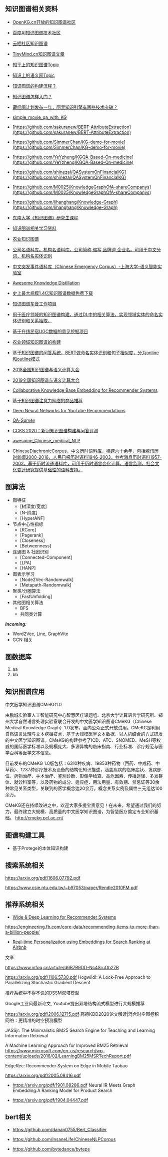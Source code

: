 

## 知识图谱相关资料



- [OpenKG.cn开放的知识图谱社区](http://blog.openkg.cn/)
- [百度AI知识图谱技术社区](https://ai.baidu.com/forum/topic/list/174/0)
- [云栖社区知识图谱](https://yq.aliyun.com/tags/type_blog-tagid_17200/?spm=a2c4e.11153940.blogcont208444.7.da357c34K3yOPj)
- [TinyMind.cn知识图谱文章](https://www.tinymind.cn/search?filter=%E7%9F%A5%E8%AF%86%E5%9B%BE%E8%B0%B1)


- [知乎上的知识图谱Topic](https://www.zhihu.com/topic/19838204/hot)
- [知识上的语义网Topic](https://www.zhihu.com/topic/19551341/hot)
- [知识图谱的构建流程？](https://www.zhihu.com/question/299907037)
- [知识图谱怎样入门？](https://www.zhihu.com/question/52368821/answer/138745422)
- [藏经阁计划发布一年，阿里知识引擎有哪些技术突破？](https://yq.aliyun.com/articles/696145?utm_content=g_1000049786)


- [simple_movie_qa_with_KG](https://github.com/IrvingBei/simple_movie_qa_with_KG)

- [https://github.com/sakuranew/BERT-AttributeExtraction](https://github.com/sakuranew/BERT-AttributeExtraction)

- [https://github.com/SimmerChan/KG-demo-for-movie](https://github.com/SimmerChan/KG-demo-for-movie)

- [https://github.com/YeYzheng/KGQA-Based-On-medicine](https://github.com/YeYzheng/KGQA-Based-On-medicine)

- [https://github.com/shinezai/QASystemOnFinancialKG](https://github.com/shinezai/QASystemOnFinancialKG)

- [https://github.com/M0025/KnowledgeGraphOfA-shareCompanys](https://github.com/M0025/KnowledgeGraphOfA-shareCompanys)

- [https://github.com/lihanghang/Knowledge-Graph](https://github.com/lihanghang/Knowledge-Graph)

- [东南大学《知识图谱》研究生课程](https://github.com/npubird/KnowledgeGraphCourse)

- [知识图谱相关学习资料](https://github.com/husthuke/awesome-knowledge-graph)

- [农业知识图谱](https://github.com/qq547276542/Agriculture_KnowledgeGraph)

- [公司名语料库。机构名语料库。公司简称,缩写,品牌词,企业名。可用于中文分词、机构名实体识别](https://github.com/wainshine/Company-Names-Corpus)

- [中文突发事件语料库（Chinese Emergency Corpus）-上海大学-语义智能实验室](https://github.com/shijiebei2009/CEC-Corpus)

- [Awesome Knowledge Distillation](https://github.com/dkozlov/awesome-knowledge-distillation)


- [史上最大规模1.4亿知识图谱数据免费下载](https://github.com/ownthink/KnowledgeGraph)

- [知识图谱车音工作项目](https://github.com/qiu997018209/KnowledgeGraph)

- [用于医疗领域的知识图谱构建，通过DL中的相关算法，实现领域实体的命名实体识别和关系抽取。](https://github.com/anxiang1836/insurance_ner_nre)

- [基于在线民宿UGC数据的意见挖掘项目](https://github.com/CarryChang/Customer_Satisfaction_Analysis)


- [农业领域知识图谱的构建](https://github.com/zhangyqCS/KnowledgeGraph_Agriculture)
- [基于知识图谱的问答系统，BERT做命名实体识别和句子相似度，分为online和outline模式](https://github.com/WenRichard/KBQA-BERT)

- [2018全国知识图谱与语义计算大会](http://www.ccks2018.cn/)
- [2019全国知识图谱与语义计算大会](http://www.ccks2019.cn/)
- [Collaborative Knowledge Base Embedding for
Recommender Systems](https://www.kdd.org/kdd2016/papers/files/adf0066-zhangA.pdf)
- [基于知识图谱注意力网络的商品推荐](https://arxiv.org/pdf/1905.07854.pdf)
- [Deep Neural Networks for YouTube Recommendations](http://static.googleusercontent.com/media/research.google.com/en//pubs/archive/45530.pdf)
- [QA-Survey](https://github.com/BDBC-KG-NLP/QA-Survey)
- [CCKS 2020：新冠知识图谱构建与问答评测](https://github.com/WangShengguang/ccks-2020)
- [awesome_Chinese_medical_NLP](https://github.com/GanjinZero/awesome_Chinese_medical_NLP)
- [ChineseDiachronicCorpus，中文历时语料库，横跨六十余年，包括腾讯历时新闻2000-2016，人民日报历时语料1946-2003，参考消息历时语料1957-2002。基于历时流通语料库，可用于历时语言变化计算、语言监测、社会文化变迁研究提供基础性的语料支持。](https://github.com/liuhuanyong/ChineseDiachronicCorpus)





## 图算法

* 图特征
	* [树深度/宽度]
	* [N-阶度]
	* [HyperANF]
* 节点中心性指标
	* [KCore]
	* [Pagerank]
	* [Closeness]
	* [Betweenness]
* 连通图 & 社团识别
	* [Connected-Component]
	* [LPA]
	* [HANP]
* 图表示学习
	* [Node2Vec-Randomwalk]
	* [Metapath-Randomwalk]
* 聚类/分圈算法
	* [FastUnfolding]
* 其他图相关算法
	* BFS
	* 共同类计算

***Incoming:***

* Word2Vec, Line, GraphVite
* GCN 相关




## 图数据库
1. aa
2. bb




##  知识图谱应用


中文医学知识图谱CMeKG1.0

由鹏城实验室人工智能研究中心智慧医疗课题组、北京大学计算语言学研究所、郑州大学自然语言处理实验室联合开发的中文医学知识图谱CMeKG（Chinese Medical Knowledge Graph）1.0发布，面向公众正式开放试用。CMeKG是利用自然语言处理与文本挖掘技术，基于大规模医学文本数据，以人机结合的方式研发的中文医学知识图谱。CMeKG的构建参考了ICD、ATC、SNOMED、MeSH等权威的国际医学标准以及规模庞大、多源异构的临床指南、行业标准、诊疗规范与医学百科等医学文本信息。

目前发布的CMeKG 1.0版包括：6310种疾病、19853种药物（西药、中成药、中草药）、1237种诊疗技术及设备的结构化知识描述，涵盖疾病的临床症状、发病部位、药物治疗、手术治疗、鉴别诊断、影像学检查、高危因素、传播途径、多发群体、就诊科室等，以及药物的成分、适应症、用法用量、有效期、禁忌证等30余种常见关系类型，关联到的医学概念达20余万，概念关系实例及属性三元组达100余万。

CMeKG还在持续改进之中，欢迎大家多提宝贵意见！在未来，希望通过我们的努力，最终建立大规模、高质量的中文医学知识图谱，为智慧医疗奠定专业知识基础。
http://cmekg.pcl.ac.cn/



## 图谱构建工具

- 基于Protege的本体知识构建

 




 ## 搜索系统相关





 https://arxiv.org/pdf/1606.07792.pdf

  https://www.csie.ntu.edu.tw/~b97053/paper/Rendle2010FM.pdf







## 推荐系统相关
- [Wide & Deep Learning for Recommender Systems](https://arxiv.org/pdf/1606.07792.pdf)


https://engineering.fb.com/core-data/recommending-items-to-more-than-a-billion-people/

- [Real-time Personalization using Embeddings for Search Ranking at Airbnb](https://astro.temple.edu/~tua95067/kdd2018.pdf)



文章

https://www.infoq.cn/article/d6B7B9DD-Nc4SruOb27B

https://arxiv.org/pdf/1106.5730.pdf
Hogwild!: A Lock-Free Approach to Parallelizing Stochastic
Gradient Descent

推荐系统中不得不说的DSSM双塔模型

Google工业风最新论文, Youtube提出双塔结构流式模型进行大规模推荐



https://arxiv.org/pdf/2006.12715.pdf 高德KDD2020论文解读|混合时空图卷积网络：更精准的时空预测模型


JASSjr: The Minimalistic BM25 Search Engine for Teaching and Learning Information Retrieval

A Machine Learning Approach for Improved BM25 Retrieval
https://www.microsoft.com/en-us/research/wp-content/uploads/2016/02/LearningBM25MSRTechReport.pdf

EdgeRec: Recommender System on Edge in Mobile Taobao

https://arxiv.org/pdf/2005.08416.pdf

- https://arxiv.org/pdf/1901.08286.pdf Neural IR Meets Graph Embedding:A Ranking Model for Product Search

- https://arxiv.org/pdf/1904.04447.pdf




## bert相关

- https://github.com/danan0755/Bert_Classifier



- https://github.com/InsaneLife/ChineseNLPCorpus

- https://github.com/bytedance/byteps 

